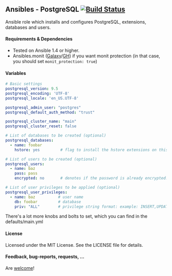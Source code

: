 ## Ansibles - PostgreSQL [![Build Status](https://travis-ci.org/Ansibles/postgresql.png)](https://travis-ci.org/Ansibles/postgresql)

Ansible role which installs and configures PostgreSQL, extensions, databases and users.


#### Requirements & Dependencies
- Tested on Ansible 1.4 or higher.
- Ansibles.monit ([Galaxy](https://galaxy.ansible.com/list#/roles/502)/[GH](https://github.com/Ansibles/monit)) if you want monit protection (in that case, you should set `monit_protection: true`)


#### Variables

```yaml
# Basic settings
postgresql_version: 9.5
postgresql_encoding: 'UTF-8'
postgresql_locale: 'en_US.UTF-8'

postgresql_admin_user: "postgres"
postgresql_default_auth_method: "trust"

postgresql_cluster_name: "main"
postgresql_cluster_reset: false

# List of databases to be created (optional)
postgresql_databases:
  - name: foobar
    hstore: yes         # flag to install the hstore extensions on this database (yes/no)

# List of users to be created (optional)
postgresql_users:
  - name: baz
    pass: pass
    encrypted: no       # denotes if the password is already encrypted.

# List of user privileges to be applied (optional)
postgresql_user_privileges:
  - name: baz          # user name
    db: foobar         # database
    priv: "ALL"        # privilege string format: example: INSERT,UPDATE/table:SELECT/anothertable:ALL
```

There's a lot more knobs and bolts to set, which you can find in the defaults/main.yml


#### License

Licensed under the MIT License. See the LICENSE file for details.


#### Feedback, bug-reports, requests, ...

Are [welcome](https://github.com/ansibles/postgresql/issues)!
